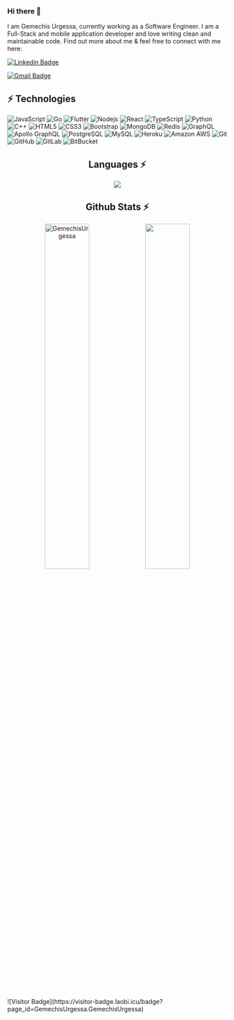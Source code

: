 ### Hi there 👋      

I am Gemechis Urgessa, currently working as a Software Engineer. I am a Full-Stack and mobile application developer and love writing clean and maintainable code. Find out more about me & feel free to connect with me here:

[![Linkedin Badge](https://img.shields.io/badge/-GemechisUrgessa-blue?style=flat-square&logo=Linkedin&logoColor=white&link=https://www.linkedin.com/in/GemechisUrgessa/)](https://www.linkedin.com/in/gemechis-urgessa-676609226/)
<!-- [![Medium Badge](https://img.shields.io/badge/rashedul-alam-12100E?style=flat-square&logo=medium&logoColor=white&link=https://rashedul-alam.medium.com/)](https://rashedul-alam.medium.com/) -->
[![Gmail Badge](https://img.shields.io/badge/-gemechisurgessa@gmail.com-c14438?style=flat-square&logo=Gmail&logoColor=white&link=mailto:gemechisurgessa@gmail.com)](mailto:gemechisurgessa@gmail.com)
<!-- [![Facebook Badge](https://img.shields.io/badge/rashedul.alam.anik.2-1877F2?style=flat-square&logo=facebook&logoColor=white&link=https://www.facebook.com/rashedul.alam.anik.2/)](https://www.facebook.com/rashedul.alam.anik.2/) -->


## ⚡ Technologies

![JavaScript](https://img.shields.io/badge/-JavaScript-black?style=flat-square&logo=javascript)
![Go](https://img.shields.io/badge/-Go-black?style=flat-square&logo=Go)
![Flutter](https://img.shields.io/badge/-Flutter-black?style=flat-square&logo=Flutter)
![Nodejs](https://img.shields.io/badge/-Nodejs-black?style=flat-square&logo=Node.js)
![React](https://img.shields.io/badge/-React-black?style=flat-square&logo=react)
![TypeScript](https://img.shields.io/badge/-TypeScript-007ACC?style=flat-square&logo=typescript)
![Python](https://img.shields.io/badge/-Python-black?style=flat-square&logo=Python)
![C++](https://img.shields.io/badge/-C++-00599C?style=flat-square&logo=c)
![HTML5](https://img.shields.io/badge/-HTML5-E34F26?style=flat-square&logo=html5&logoColor=white)
![CSS3](https://img.shields.io/badge/-CSS3-1572B6?style=flat-square&logo=css3)
![Bootstrap](https://img.shields.io/badge/-Bootstrap-563D7C?style=flat-square&logo=bootstrap)
![MongoDB](https://img.shields.io/badge/-MongoDB-black?style=flat-square&logo=mongodb)
![Redis](https://img.shields.io/badge/-Redis-black?style=flat-square&logo=Redis)
![GraphQL](https://img.shields.io/badge/-GraphQL-E10098?style=flat-square&logo=graphql)
![Apollo GraphQL](https://img.shields.io/badge/-Apollo%20GraphQL-311C87?style=flat-square&logo=apollo-graphql)
![PostgreSQL](https://img.shields.io/badge/-PostgreSQL-336791?style=flat-square&logo=postgresql)
![MySQL](https://img.shields.io/badge/-MySQL-black?style=flat-square&logo=mysql)
![Heroku](https://img.shields.io/badge/-Heroku-430098?style=flat-square&logo=heroku)
![Amazon AWS](https://img.shields.io/badge/Amazon%20AWS-232F3E?style=flat-square&logo=amazon-aws)
![Git](https://img.shields.io/badge/-Git-black?style=flat-square&logo=git)
![GitHub](https://img.shields.io/badge/-GitHub-181717?style=flat-square&logo=github)
![GitLab](https://img.shields.io/badge/-GitLab-FCA121?style=flat-square&logo=gitlab)
![BitBucket](https://img.shields.io/badge/-BitBucket-darkblue?style=flat-square&logo=bitbucket)
 <h2 align="center">Languages ⚡</h2>
<p align=center>
 <div align=center>

<img align="center" src="https://github-readme-stats.vercel.app/api/top-langs/?username=GemechisUrgessa&theme=dark&layout=compact&langs_count=20&hide_title=true"/>
 </div>
 </p>
<!-- Github Stats Section -->
<h2 align="center">Github Stats ⚡</h2>
<p align=center>
  <div align=center>
      <img align="center" width="45%" src="https://github-readme-streak-stats.herokuapp.com/?user=GemechisUrgessa&theme=react&border=61dafb&hide_border=true" alt="GemechisUrgessa" />
      <img align="center" width="45%" src="https://github-readme-stats.vercel.app/api?username=GemechisUrgessa&show_icons=true&theme=react&border_color=61dafb&hide_border=true" />
  </div>
</p>
![Visitor Badge](https://visitor-badge.laobi.icu/badge?page_id=GemechisUrgessa.GemechisUrgessa)

